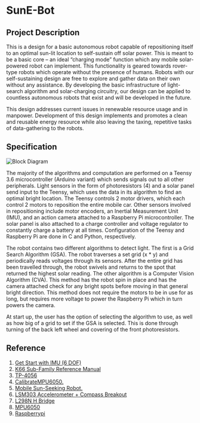 # SunE-Bot

## Project Description
This is a design for a basic autonomous robot capable of repositioning itself to an optimal sun-lit location to self-sustain off solar power. This is meant to be a basic core – an ideal “charging mode” function which any mobile solar-powered robot can implement. This functionality is geared towards rover-type robots which operate without the presence of humans. Robots with our self-sustaining design are free to explore and gather data on their own without any assistance. By developing the basic infrastructure of light-search algorithm and solar-charging circuitry, our design can be applied to countless autonomous robots that exist and will be developed in the future. 

This design addresses current issues in renewable resource usage and in manpower. Development of this design implements and promotes a clean and reusable energy resource while also leaving the taxing, repetitive tasks of data-gathering to the robots. 

## Specification
![Block Diagram](https://i.imgur.com/wgcb6Uj.png)

The majority of the algorithms and computation are performed on a Teensy 3.6 microcontroller (Arduino variant) which sends signals out to all other peripherals. Light sensors in the form of photoresistors (4) and a solar panel send input to the Teensy, which uses the data in its algorithm to find an optimal bright location. The Teensy controls 2 motor drivers, which each control 2 motors to reposition the entire mobile car. Other sensors involved in repositioning include motor encoders, an Inertial Measurement Unit (IMU),  and an action camera attached to a Raspberry Pi microcontroller. The solar panel is also attached to a charge controller and voltage regulator to constantly charge a battery at all times. Configuration of the Teensy and Raspberry Pi are done in C and Python, respectively. 

The robot contains two different algorithms to detect light. The first is a Grid Search Algorithm (GSA). The robot traverses a set grid (x * y) and periodically reads voltages through its sensors. After the entire grid has been travelled through, the robot swivels and returns to the spot that returned the highest solar reading. The other algorithm is a Computer Vision Algorithm (CVA). This method has the robot spin in place and has the camera attached check for any bright spots before moving in that general bright direction. This method does not require the motors to be in use for as long, but requires more voltage to power the Raspberry Pi which in turn powers the camera. 

At start up, the user has the option of selecting the algorithm to use, as well as how big of a grid to set if the GSA is selected. This is done through turning of the back left wheel and covering of the front photoresistors. 

## Reference 
1. [Get Start with IMU (6 DOF)](https://create.arduino.cc/projecthub/Aritro/getting-started-with-imu-6-dof-motion-sensor-96e066)
2. [K66 Sub-Family Reference Manual](https://cdn.sparkfun.com/datasheets/Dev/Arduino/Boards/K66P144M180SF5RMV2.pdf)
3. [TP-4056](https://dlnmh9ip6v2uc.cloudfront.net/datasheets/Prototyping/TP4056.pdf)
4. [CalibrateMPU6050.](https://github.com/kkpoon/CalibrateMPU6050)
5. [Mobile Sun-Seeking Robot.](http://www.instructables.com/id/Mobile-Sun-Seeking-Robot/)
6. [LSM303 Accelerometer + Compass Breakout](https://learn.adafruit.com/lsm303-accelerometer-slash-compass-breakout?view=all)
7. [L298N H Bridge](https://www.sparkfun.com/datasheets/Robotics/L298_H_Bridge.pdf)
8. [MPU6050](https://store.invensense.com/datasheets/invensense/MPU-6050_DataSheet_V3%204.pdf)
9. [Raspberrypi](https://www.raspberrypi.org/documentation/hardware/computemodule/RPI-CM-DATASHEET-V1_0.pdf)
